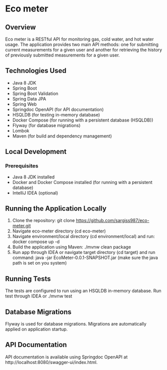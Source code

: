 # Eco meter

## Overview
Eco meter is a RESTful API for monitoring gas, cold water, and hot water usage. 
The application provides two main API methods: one for submitting current measurements for a given user 
and another for retrieving the history of previously submitted measurements for a given user.

## Technologies Used
- Java 8 JDK
- Spring Boot
- Spring Boot Validation
- Spring Data JPA
- Spring Web
- Springdoc OpenAPI (for API documentation)
- HSQLDB (for testing in-memory database)
- Docker Compose (for running with a persistent database (HSQLDB))
- Flyway (for database migrations)
- Lombok
- Maven (for build and dependency management)


## Local Development
### Prerequisites
- Java 8 JDK installed
- Docker and Docker Compose installed (for running with a persistent database)
- IntelliJ IDEA (optional)

## Running the Application Locally
1. Clone the repository: git clone https://github.com/sargiss987/eco-meter.git
2. Navigate eco-meter directory (cd eco-meter)
3. Navigate environment/local directory (cd environment/local) and run: docker compose up -d
4. Build the application using Maven: ./mvnw clean package
5. Run app through IDEA or navigate target directory (cd target) and 
   run command: java -jar EcoMeter-0.0.1-SNAPSHOT.jar (make sure the java path is set on you system)

## Running Tests
The tests are configured to run using an HSQLDB in-memory database.
Run test through IDEA or ./mvnw test

## Database Migrations
Flyway is used for database migrations. Migrations are automatically applied on application startup.

## API Documentation
API documentation is available using Springdoc OpenAPI at http://localhost:8080/swagger-ui/index.html.



